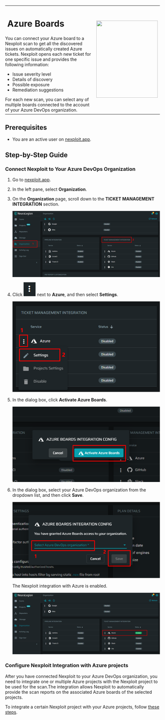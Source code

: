 <table id="integrations" >
  <tr>
    <td width="70%">
      <h1>Azure Boards</h1>
    </td>
    <td width="30%" style="text-align:center" rowspan="3">
      <img src="guide/pipeline-integration/ticketing-systems/integrating-with-nexploit/media/azure/azure-boards-logo.png" width="200" height="250"></img>
    </td>
  </tr>
  <tr>
    <td style="text-align:left;vertical-align:text-top;padding:0px">
      You can connect your Azure board to a Nexploit scan to get all the discovered issues on automatically created Azure tickets. Nexploit opens each new ticket for one specific issue and provides the following information:
      <ul>
        <li>Issue severity level</li>
        <li>Details of discovery</li>
        <li>Possible exposure</li>
        <li>Remediation suggestions </li>
      </ul>
      For each new scan, you can select any of multiple boards connected to the account of your Azure DevOps organization.
    </td>
  </tr>
  <tr><td></td></tr>
</table>


## Prerequisites

* You are an active user on [nexploit.app](https://nexploit.app/). 

## Step-by-Step Guide

### Connect Nexploit to Your Azure DevOps Organization 

1. Go to [nexploit.app](https://nexploit.app).
2. In the left pane, select **Organization**. 
3. On the **Organization** page, scroll down to the **TICKET MANAGEMENT INTEGRATION** section.

    ![ticketing-management-integration](media/azure/ticketing-management-integration.png ':size=45%')

4. Click ![dots-button](media/azure/icon-button.png ':size=2%') next to **Azure**, and then select **Settings**.

    ![azure-settings](media/azure/azure-settings.png ':size=45%')

5. In the dialog box, click **Activate Azure Boards**.

    ![activate-boards](media/azure/activate-boards.png ':size=45%')

6. In the dialog box, select your Azure DevOps organization from the dropdown list, and then click **Save**.

    ![select-azure-organization](media/azure/select-azure-organization.png ':size=45%')

    The Nexploit integration with Azure is enabled.

    ![enabled](media/azure/enabled.png ':size=45%')

### Configure Nexploit Integration with Azure projects 
After you have connected Nexploit to your Azure DevOps organization, you need to integrate one or multiple Azure projects with the Nexploit project to be used for the scan.The integration allows Nexploit to automatically provide the scan reports on the associated Azure boards of the selected projects. 

To integrate a certain Nexploit project with your Azure projects, follow [these steps](guide/pipeline-integration/ticketing-systems/adding-to-project/integrating-with-project.md).
